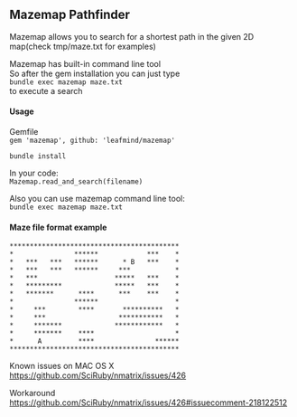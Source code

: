 ## Mazemap Pathfinder
Mazemap allows you to search for a shortest path in the given 2D map(check tmp/maze.txt for examples)  

Mazemap has built-in command line tool  
So after the gem installation you can just type  
`bundle exec mazemap maze.txt`  
to execute a search  

#### Usage
Gemfile  
`gem 'mazemap', github: 'leafmind/mazemap'`  

`bundle install`  

In your code:  
`Mazemap.read_and_search(filename)`  

Also you can use mazemap command line tool:  
`bundle exec mazemap maze.txt`  

#### Maze file format example

```
******************************************
*               ******            ***    *
*   ***   ***   ******      * B   ***    *
*   ***   ***   ******     ***           *
*   ***                   *****   ***    *
*   *********             *****   ***    *
*   *******      ****      ***    ***    *
*               ******                   *
*     ***        ****       **********   *
*     ***                  ***********   *
*     *******             ************   *
*     *******    ****                    *
*      A         ****               ******
******************************************
```


Known issues on MAC OS X  
https://github.com/SciRuby/nmatrix/issues/426  

Workaround  
https://github.com/SciRuby/nmatrix/issues/426#issuecomment-218122512

